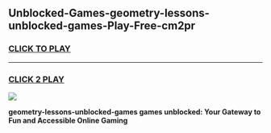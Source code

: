 
## Unblocked-Games-geometry-lessons-unblocked-games-Play-Free-cm2pr
<h3>
<a href="https://premium76.site?title=geometry-lessons-unblocked-games&ref=21A">CLICK TO PLAY</a></h3>
<hr>

<h3>
<a href="https://premium76.site?title=geometry-lessons-unblocked-games&ref=21A">CLICK 2 PLAY</a>
  
</h3>

<a href="https://premium76.site?title=geometry-lessons-unblocked-games&ref=21A"><img src="https://clearcache.store/games.png"></a>


**geometry-lessons-unblocked-games games unblocked: Your Gateway to Fun and Accessible Online Gaming**
